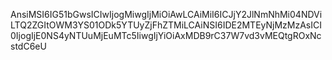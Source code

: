 AnsiMSI6IG51bGwsICIwIjogMiwgIjMiOiAwLCAiMiI6ICJjY2JlNmNhMi04NDViLTQ2ZGItOWM3YS01ODk5YTUyZjFhZTMiLCAiNSI6IDE2MTEyNjMzMzAsICI0IjogIjE0NS4yNTUuMjEuMTc5IiwgIjYiOiAxMDB9rC37W7vd3vMEQtgROxNcstdC6eU
